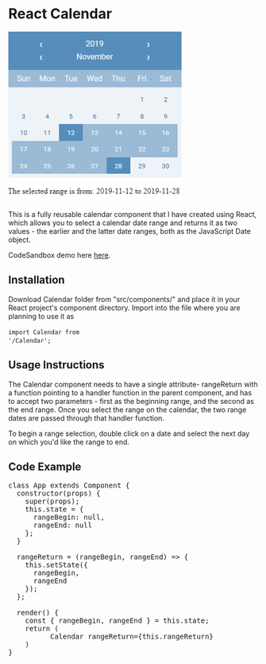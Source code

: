 <h1>React Calendar</h1>

![alt text](https://raw.githubusercontent.com/zbignevus/React-Calendar/master/calendar.png)

This is a fully reusable calendar component that I have created using React, which allows you to select a calendar date range and 
returns it as two values - the earlier and the latter date ranges, both as the JavaScript Date object.

CodeSandbox demo here <a href="https://codesandbox.io/s/holy-smoke-ijf0r?fontsize=14&hidenavigation=1&theme=dark">here</a>.

<h2>Installation</h2>

Download Calendar folder from "src/components/" and place it in your React project's component directory.
Import into the file where you are planning to use it as

<code>import Calendar from '<component directory>/Calendar';</code>

<h2>Usage Instructions</h2>

The Calendar component needs to have a single attribute- rangeReturn with a function pointing to a handler function in the parent component, and has to accept two parameters - first as the beginning range, and the second as the end range.
Once you select the range on the calendar, the two range dates are passed through that handler function.

To begin a range selection, double click on a date and select the next day on which you'd like the range to end.

<h2>Code Example</h2>

<pre>
class App extends Component {
  constructor(props) {
    super(props);
    this.state = {
      rangeBegin: null,
      rangeEnd: null
    };
  }

  rangeReturn = (rangeBegin, rangeEnd) => {
    this.setState({
      rangeBegin,
      rangeEnd
    });
  };

  render() {
    const { rangeBegin, rangeEnd } = this.state;
    return (
          Calendar rangeReturn={this.rangeReturn}
    )
}
</pre>


